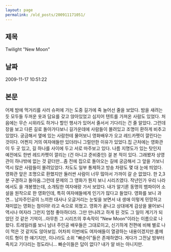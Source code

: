 ```yaml
---
layout: page
permalink: /old_posts/200911171051/
---
```


## 제목
Twilight "New Moon"

## 날짜
2009-11-17 10:51:22

## 본문

어제 밤에 먹거리를 사러 슈퍼에 가는 도중 길가에 죽 늘어선 줄을 보았다. 밤을 새려는 듯 모두들 두꺼운 옷과 담요를 갖고 앉아있었고 심지어 텐트를 가져온 사람도 있었다. 처음에는 무슨 시위라도 하거나 할인 행사가 있어서 줄서서 기다리는 건 줄 알았다. 그런데 장을 보고 다른 길로 돌아가다보니 길가운데에 사람들이 몰려있고 조명이 환하게 비추고 있었다. 궁금해서 옆에 있는 사람한테 물어보니 영화배우가 오고 레드카펫이 깔린다는 것이다. 어쩐지 거의 여자애들만 있더라니 그럴만한 이유가 있었다.집 근처에는 영화관이 두 곳 있고, 길 하나를 사이에 두고 서로 마주보고 있다. 나름 지명도가 있는 탓인지 예전에도 한번 레드카펫이 깔리는 (건 아니고 준비중인) 걸 본 적이 있다. 그래봤자 상영관이 하나밖에 없는 것 같더만...좀 전에 집으로 돌아오는 길에 궁금해서 그 앞을 가보니 역시 많은 사람들이 몰려있었다. 차도도 일부 통제하고 방송 차량도 몇 대 눈에 띄었다. 영화관 앞은 조명으로 환했지만 둘러싼 사람이 너무 많아서 가까이 갈 순 없었다. 한 2,3 분 구경하고 돌아옴.그런데 문제의 그 영화가 뭔지 보니 <Twilight> 시리즈였다. 작년인가 우리 나라에서도 <Twilight>을 개봉했는데, 소개팅한 여자애랑 가서 보았다. 내가 알기론 동명의 뱀파이어 소설을 원작으로 한 영화인데, 특히 여자애들에게 인기가 많다고 들었다. 영화를 보니 과연... 남자주인공의 느끼한 대사나 오글거리는 눈빛을 보면서 내 생애 이렇게 민망하고 재미없는 영화는 첨이야! 라고 속으로 외쳤고. 영화가 끝나고 상대에게 감상을 물어보니 역시나 여자라 그런지 엄청 좋아하더라. 그만 만나려고 하게 된 것도 그 일이 계기가 되었던 것 같은 기억이...아무튼 그 <Twilight> 시리즈의 후속작이 "New Moon"이라는 이름으로 나왔다. 트레일러를 보니 남녀 주인공 배우들은 그대로이고, 신기하게 전편에 비해 별로 나이 먹은 것 같지도 않아보임. 어차피 이번에도 여자애들이 열광하는 내용이겠지만.룸메이트 형이 한 얘기지만, 이나라도 소위 "빠순이"들은 존재하였다. 게다가 그전날 밤부터 죽치고 기다리는 정도라니... 빠순이들은 답이 없다? 내가 알 바는 아니지만.
